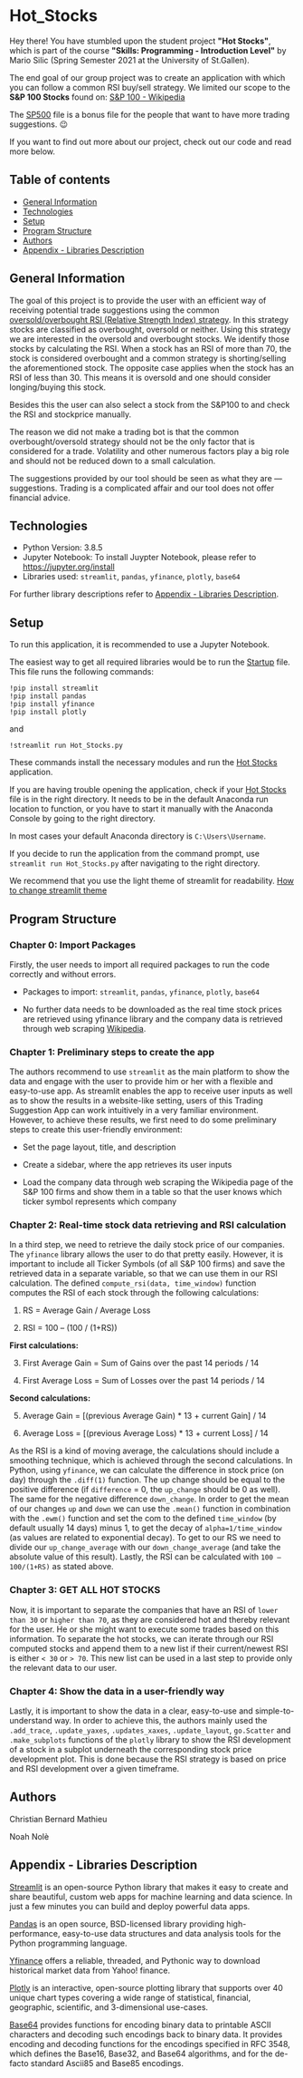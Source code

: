 # Hot_Stocks

Hey there! You have stumbled upon the student project **"Hot Stocks"**, which is part of the course **"Skills: Programming - Introduction Level"** by Mario Silic (Spring Semester 2021 at the University of St.Gallen).

The end goal of our group project was to create an application with which you can follow a common RSI buy/sell strategy. We limited our scope to the **S&P 100 Stocks** found on: [S&P 100 - Wikipedia](https://de.wikipedia.org/wiki/S%26P_100)

The [SP500](SP500.py) file is a bonus file for the people that want to have more trading suggestions. 😉

If you want to find out more about our project, check out our code and read more below. 

## Table of contents
- [General Information](#general-information)
- [Technologies](#technologies)
- [Setup](#setup)
- [Program Structure](#program-structure)
- [Authors](#authors)
- [Appendix - Libraries Description](#appendix---libraries-description)


## General Information
The goal of this project is to provide the user with an efficient way of receiving potential trade suggestions using the common [oversold/overbought RSI (Relative Strength Index) strategy](https://www.dailyfx.com/education/technical-analysis-tools/overbought-vs-oversold-and-what-this-means-for-traders.html). In this strategy stocks are classified as overbought, oversold or neither. Using this strategy we are interested in the oversold and overbought stocks. We identify those stocks by calculating the RSI. When a stock has an RSI of more than 70, the stock is considered overbought and a common strategy is shorting/selling the aforementioned stock. The opposite case applies when the stock has an RSI of less than 30. This means it is oversold and one should consider longing/buying this stock.

Besides this the user can also select a stock from the S&P100 to and check the RSI and stockprice manually.

The reason we did not make a trading bot is that the common overbought/oversold strategy should not be the only factor that is considered for a trade. Volatility and other numerous factors play a big role and should not be reduced down to a small calculation.

The suggestions provided by our tool should be seen as what they are — suggestions. Trading is a complicated affair and our tool does not offer financial advice.

## Technologies
- Python Version: 3.8.5
- Jupyter Notebook: To install Juypter Notebook, please refer to https://jupyter.org/install
- Libraries used: `streamlit`, `pandas`, `yfinance`, `plotly`, `base64`

For further library descriptions refer to [Appendix - Libraries Description](#appendix---libraries-description).

## Setup
To run this application, it is recommended to use a Jupyter Notebook. 

The easiest way to get all required libraries would be to run the [Startup](Startup.ipynb) file. This file runs the following commands:

```
!pip install streamlit
!pip install pandas
!pip install yfinance
!pip install plotly
```
and 

```
!streamlit run Hot_Stocks.py
```

These commands install the necessary modules and run the [Hot Stocks](Hot_Stocks.py) application.

If you are having trouble opening the application, check if your [Hot Stocks](Hot_Stocks.py) file is in the right directory.
It needs to be in the default Anaconda run location to function, or you have to start it manually with the Anaconda Console by going to the right directory.

In most cases your default Anaconda directory is `C:\Users\Username`.

If you decide to run the application from the command prompt, use `streamlit run Hot_Stocks.py` after navigating to the right directory.

We recommend that you use the light theme of streamlit for readability. [How to change streamlit theme](https://blog.streamlit.io/introducing-theming/)

## Program Structure

### Chapter 0: Import Packages

Firstly, the user needs to import all required packages to run the code correctly and without errors.

- Packages to import: ```streamlit```, ```pandas```, ```yfinance```, ```plotly```, ```base64```

- No further data needs to be downloaded as the real time stock prices are retrieved using yfinance library and the company data is retrieved through web scraping [Wikipedia](https://de.wikipedia.org/wiki/S%26P_100).

### Chapter 1: Preliminary steps to create the app

The authors recommend to use ```streamlit``` as the main platform to show the data and engage with the user to provide him or her with a flexible and easy-to-use app. As streamlit enables the app to receive user inputs as well as to show the results in a website-like setting, users of this Trading Suggestion App can work intuitively in a very familiar environment. However, to achieve these results, we first need to do some preliminary steps to create this user-friendly environment:

- Set the page layout, title, and description

- Create a sidebar, where the app retrieves its user inputs

- Load  the company data through web scraping the Wikipedia page of the S&P 100 firms and show them in a table so that the user knows which ticker symbol represents which company

### Chapter 2: Real-time stock data retrieving and RSI calculation

In a third step, we need to retrieve the daily stock price of our companies. The ```yfinance``` library allows the user to do that pretty easily. However, it is important to include all Ticker Symbols (of all S&P 100 firms) and save the retrieved data in a separate variable, so that we can use them in our RSI calculation. The defined ```compute_rsi(data, time_window)``` function computes the RSI of each stock through the following calculations:

1) RS = Average Gain / Average Loss

2) RSI = 100 – (100 / (1+RS))

**First calculations:**

3) First Average Gain = Sum of Gains over the past 14 periods / 14

4) First Average Loss = Sum of Losses over the past 14 periods / 14

**Second calculations:**

5) Average Gain = [(previous Average Gain) * 13 + current Gain] / 14

6) Average Loss = [(previous Average Loss) * 13 + current Loss] / 14

As the RSI is a kind of moving average, the calculations should include a smoothing technique, which is achieved through the second calculations. In Python, using ```yfinance```, we can calculate the difference in stock price (on day) through the ```.diff(1)``` function. The up change should be equal to the positive difference (if ```difference``` = 0, the ```up_change``` should be 0 as well). The same for the negative difference ```down_change```. In order to get the mean of our changes ```up``` and ```down``` we can use the ```.mean()``` function in combination with the ```.ewm()``` function and set the com to the defined ```time_window``` (by default usually 14 days) minus 1, to get the decay of ```alpha=1/time_window``` (as values are related to exponential decay). To get to our RS we need to divide our ```up_change_average``` with our ```down_change_average``` (and take the absolute value of this result). Lastly, the RSI can be calculated with ```100 – 100/(1+RS)``` as stated above.

### Chapter 3: GET ALL HOT STOCKS

Now, it is important to separate the companies that have an RSI of ```lower than 30``` or ```higher than 70```, as they are considered hot and thereby relevant for the user.  He or she might want to execute some trades based on this information. To separate the hot stocks, we can iterate through our RSI computed stocks and append them to a new list if their current/newest RSI is either ```< 30``` or ```> 70```. This new list can be used in a last step to provide only the relevant data to our user.

### Chapter 4: Show the data in a user-friendly way

Lastly, it is important to show the data in a clear, easy-to-use and simple-to-understand way. In order to achieve this, the authors mainly used the ```.add_trace```, ```.update_yaxes```, ```.updates_xaxes```, ```.update_layout```, ```go.Scatter``` and ```.make_subplots``` functions of the ```plotly``` library to show the RSI development of a stock in a subplot underneath the corresponding stock price development plot. This is done because the RSI strategy is based on price and RSI development over a given timeframe.

## Authors

Christian Bernard Mathieu

Noah Nolè

## Appendix - Libraries Description

[Streamlit](https://docs.streamlit.io/en/stable/) is an open-source Python library that makes it easy to create and share beautiful, custom web apps for machine learning and data science. In just a few minutes you can build and deploy powerful data apps.

[Pandas](https://pandas.pydata.org/pandas-docs/stable/index.html) is an open source, BSD-licensed library providing high-performance, easy-to-use data structures and data analysis tools for the Python programming language.

[Yfinance](https://pypi.org/project/yfinance/) offers a reliable, threaded, and Pythonic way to download historical market data from Yahoo! finance.

[Plotly](https://plotly.com/) is an interactive, open-source plotting library that supports over 40 unique chart types covering a wide range of statistical, financial, geographic, scientific, and 3-dimensional use-cases.

[Base64](https://docs.python.org/3/library/base64.html) provides functions for encoding binary data to printable ASCII characters and decoding such encodings back to binary data. It provides encoding and decoding functions for the encodings specified in RFC 3548, which defines the Base16, Base32, and Base64 algorithms, and for the de-facto standard Ascii85 and Base85 encodings.
